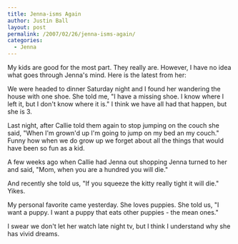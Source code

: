 ```yaml
---
title: Jenna-isms Again
author: Justin Ball
layout: post
permalink: /2007/02/26/jenna-isms-again/
categories:
  - Jenna
---
```


My kids are good for the most part. They really are. However, I have no idea what goes through Jenna's mind. Here is the latest from her:

We were headed to dinner Saturday night and I found her wandering the house with one shoe. She told me, "I have a missing shoe. I know where I left it, but I don't know where it is." I think we have all had that happen, but she is 3.

Last night, after Callie told them again to stop jumping on the couch she said, "When I'm grown'd up I'm going to jump on my bed an my couch." Funny how when we do grow up we forget about all the things that would have been so fun as a kid.

A few weeks ago when Callie had Jenna out shopping Jenna turned to her and said, "Mom, when you are a hundred you will die."

And recently she told us, "If you squeeze the kitty really tight it will die." Yikes.

My personal favorite came yesterday. She loves puppies. She told us, "I want a puppy. I want a puppy that eats other puppies - the mean ones."

I swear we don't let her watch late night tv, but I think I understand why she has vivid dreams.